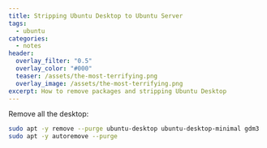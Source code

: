 ```yaml
---
title: Stripping Ubuntu Desktop to Ubuntu Server
tags:
  - ubuntu
categories:
  - notes
header:
  overlay_filter: "0.5"
  overlay_color: "#000"
  teaser: /assets/the-most-terrifying.png
  overlay_image: /assets/the-most-terrifying.png
excerpt: How to remove packages and stripping Ubuntu Desktop
---
```


Remove all the desktop:

```bash
sudo apt -y remove --purge ubuntu-desktop ubuntu-desktop-minimal gdm3
sudo apt -y autoremove --purge
```